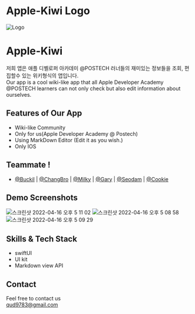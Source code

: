 # Apple-Kiwi Logo
![Logo](https://user-images.githubusercontent.com/77095328/163667084-44008861-fbf8-417f-876f-5a75aa858f02.png)



# Apple-Kiwi 

 저희 앱은 애플 디벨로퍼 아카데미 @POSTECH 러너들의 재미있는 정보들을 조회, 편집할수 있는 위키형식의 앱입니다.<br> Our app is a cool wiki-like app that all Apple Developer Academy @POSTECH learners can not only check but also edit information about ourselves.

## Features of Our App

- Wiki-like Community
- Only for us(Apple Developer Academy @ Postech)
- Using MarkDown Editor (Edit it as you wish.)
- Only IOS


## Teammate !

- [@Buckil](https://github.com/Byeongsoo-Min) | [@ChangBro](https://github.com/LeeChangHyeong) | [@Milky](https://github.com/Hyogyong) | [@Gary](https://github.com/Anti9uA) | [@Seodam](https://github.com/seodam-hst) | [@Cookie](https://github.com/mycookie1)



## Demo Screenshots

![스크린샷 2022-04-16 오후 5 11 02](https://user-images.githubusercontent.com/77095328/163667860-10c2bf33-9d7b-436e-958e-09fae25cc9c0/250x500/000/fff.jpeg)
![스크린샷 2022-04-16 오후 5 08 58](https://user-images.githubusercontent.com/77095328/163667866-f11a2f78-90ca-47d4-ad3e-03abee3fd8ce/250x500/000/fff.jpeg)
![스크린샷 2022-04-16 오후 5 09 29](https://user-images.githubusercontent.com/77095328/163667871-d84b8dac-ddba-4b2a-9bf1-d1fbbab29deb/250x500/000/fff.jpeg)




## Skills & Tech Stack
* swiftUI
* UI kit
* Markdown view API

## Contact
Feel free to contact us <br>
qud9783@gmail.com


